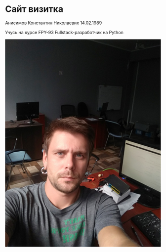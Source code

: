  # Сайт визитка

 Анисимов Константин Николаевиx
 14.02.1989 
 
 Учусь на курсе FPY-93 Fullstack-разработчик на Python

 ![](image.JPG)

